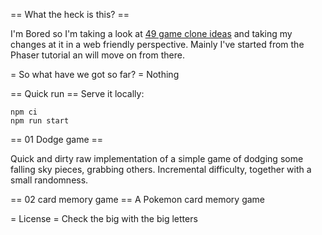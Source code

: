 == What the heck is this? ==

I'm Bored so I'm taking a look at
[49 game clone ideas](http://inventwithpython.com/blog/2012/02/20/i-need-practice-programming-49-ideas-for-game-clones-to-code/) and taking my changes at it in a web
friendly perspective. Mainly I've started from the Phaser tutorial an will move
on from there.


= So what have we got so far? =
Nothing

== Quick run ==
Serve it locally:
```
npm ci
npm run start
```

== 01 Dodge game ==

Quick and dirty raw implementation of a simple game of dodging some falling sky
pieces, grabbing others. Incremental difficulty, together with a small randomness.

== 02 card memory game  ==
A Pokemon  card memory game

= License =
 Check the big with the big letters
